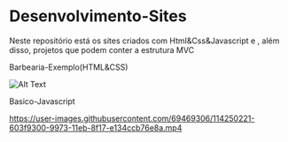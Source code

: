 # Desenvolvimento-Sites
Neste repositório está os sites criados com Html&amp;Css&amp;Javascript e , além disso, projetos que podem conter a estrutura MVC

Barbearia-Exemplo(HTML&CSS)

![Alt Text](https://media.giphy.com/media/3BNQwJdsdqTuWgNy4x/giphy.gif)


Basico-Javascript

https://user-images.githubusercontent.com/69469306/114250221-603f9300-9973-11eb-8f17-e134ccb76e8a.mp4

